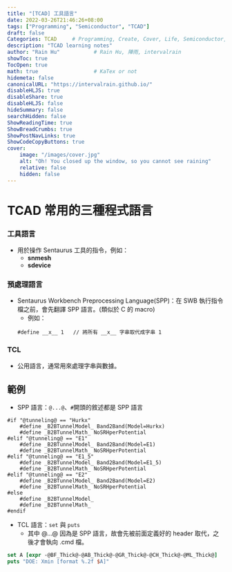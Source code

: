 ```yaml
---
title: "[TCAD] 工具語言"
date: 2022-03-26T21:46:26+08:00
tags: ["Programming", "Semiconductor", "TCAD"]
draft: false
Categories: TCAD     # Programming, Create, Cover, Life, Semiconductor, Leetcode, Logic Design, Daily, OS, CS50, CA, TCAD
description: "TCAD learning notes"
author: "Rain Hu"           # Rain Hu, 陣雨, intervalrain
showToc: true
TocOpen: true
math: true                  # KaTex or not
hidemeta: false
canonicalURL: "https://intervalrain.github.io/"
disableHLJS: true
disableShare: true
disableHLJS: false
hideSummary: false
searchHidden: false
ShowReadingTime: true
ShowBreadCrumbs: true
ShowPostNavLinks: true
ShowCodeCopyButtons: true
cover:
    image: "/images/cover.jpg"
    alt: "Oh! You closed up the window, so you cannot see raining"
    relative: false
    hidden: false
---
```

# TCAD 常用的三種程式語言
### 工具語言
+ 用於操作 Sentaurus 工具的指令，例如：
    + **snmesh**
    + **sdevice**

### 預處理語言
+ Sentaurus Workbench Preprocessing Language(SPP)：在 SWB 執行指令檔之前，會先翻譯 SPP 語言。(類似於 C 的 macro)
    + 例如：
    ```TCAD
    #define __x__ 1   // 將所有 __x__ 字串取代成字串 1
    ```

### TCL
+ 公用語言，通常用來處理字串與數據。


## 範例
+ SPP 語言：`@...@`、`#`開頭的敘述都是 SPP 語言
```SPP
#if "@tunneling@ == "Hurkx"
    #define _B2BTunnelModel_ Band2Band(Model=Hurkx)
    #define _B2BTunnelMath_ NoSRHperPotential
#elif "@tunneling@ == "E1"
    #define _B2BTunnelModel_ Band2Band(Model=E1)
    #define _B2BTunnelMath_ NoSRHperPotential
#elif "@tunneling@ == "E1_5"
    #define _B2BTunnelModel_ Band2Band(Model=E1_5)
    #define _B2BTunnelMath_ NoSRHperPotential
#elif "@tunneling@ == "E2"
    #define _B2BTunnelModel_ Band2Band(Model=E2)
    #define _B2BTunnelMath_ NoSRHperPotential
#else
    #define _B2BTunnelModel_
    #define _B2BTunnelMath_
#endif
```

+ TCL 語言：`set` 與 `puts`
    + 其中 @...@ 因為是 SPP 語言，故會先被前面定義好的 header 取代，之後才會執向 .cmd 檔。
```Tcl
set A [expr -@BF_Thick@-@AB_Thick@-@GR_Thick@-@CH_Thick@-@ML_Thick@]
puts "DOE: Xmin [format %.2f $A]"
```
